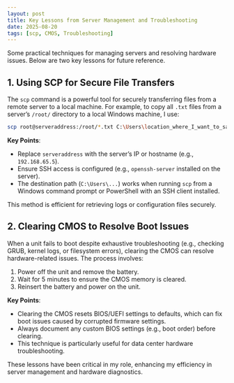```yaml
---
layout: post
title: Key Lessons from Server Management and Troubleshooting
date: 2025-08-20
tags: [scp, CMOS, Troubleshooting]
---
```


Some practical techniques for managing servers and resolving hardware issues. Below are two key lessons for future reference.

## 1. Using SCP for Secure File Transfers

The `scp` command is a powerful tool for securely transferring files from a remote server to a local machine. For example, to copy all `.txt` files from a server’s `/root/` directory to a local Windows machine, I use:

```bash
scp root@serveraddress:/root/*.txt C:\Users\location_where_I_want_to_save_files
```

**Key Points**:

- Replace `serveraddress` with the server’s IP or hostname (e.g., `192.168.65.5`).
- Ensure SSH access is configured (e.g., `openssh-server` installed on the server).
- The destination path (`C:\Users\...`) works when running `scp` from a Windows command prompt or PowerShell with an SSH client installed.

This method is efficient for retrieving logs or configuration files securely.

## 2. Clearing CMOS to Resolve Boot Issues

When a unit fails to boot despite exhaustive troubleshooting (e.g., checking GRUB, kernel logs, or filesystem errors), clearing the CMOS can resolve hardware-related issues. The process involves:

1. Power off the unit and remove the battery.
2. Wait for 5 minutes to ensure the CMOS memory is cleared.
3. Reinsert the battery and power on the unit.

**Key Points**:

- Clearing the CMOS resets BIOS/UEFI settings to defaults, which can fix boot issues caused by corrupted firmware settings.
- Always document any custom BIOS settings (e.g., boot order) before clearing.
- This technique is particularly useful for data center hardware troubleshooting.

These lessons have been critical in my role, enhancing my efficiency in server management and hardware diagnostics.
